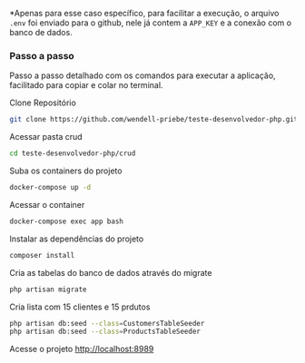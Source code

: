 
*Apenas para esse caso específico, para facilitar a execução, o arquivo ```.env``` foi enviado para o github, nele já contem a ```APP_KEY``` e a conexão com o banco de dados.

### Passo a passo
Passo a passo detalhado com os comandos para executar a aplicação, facilitado para copiar e colar no terminal.

Clone Repositório
```sh
git clone https://github.com/wendell-priebe/teste-desenvolvedor-php.git
```

Acessar pasta crud
```sh
cd teste-desenvolvedor-php/crud
```

Suba os containers do projeto
```sh
docker-compose up -d
```

Acessar o container
```sh
docker-compose exec app bash
```

Instalar as dependências do projeto
```sh
composer install
```

Cria as tabelas do banco de dados através do migrate
```sh
php artisan migrate
```

Cria lista com 15 clientes e 15 prdutos
```sh
php artisan db:seed --class=CustomersTableSeeder
php artisan db:seed --class=ProductsTableSeeder
```
Acesse o projeto
[http://localhost:8989](http://localhost:8989)
